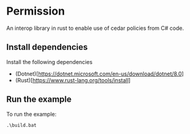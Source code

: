 # Permission

An interop library in rust to enable use of cedar policies from C# code. 

## Install dependencies

Install the following dependencies
- (Dotnet)[https://dotnet.microsoft.com/en-us/download/dotnet/8.0]
- (Rust)[https://www.rust-lang.org/tools/install] 

## Run the example

To run the example:
```
.\build.bat
```
